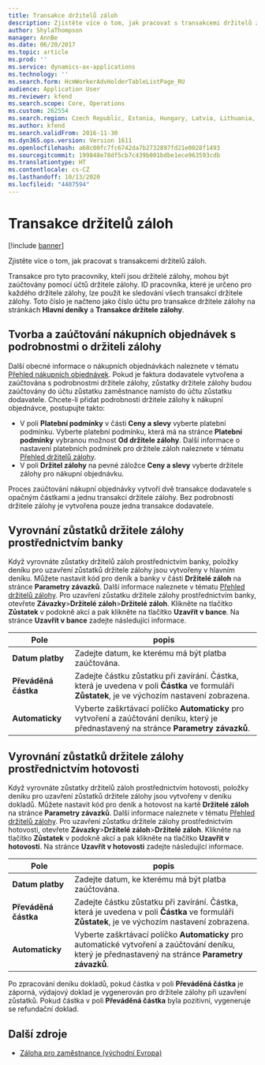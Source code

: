 ```yaml
---
title: Transakce držitelů záloh
description: Zjistěte více o tom, jak pracovat s transakcemi držitelů záloh v aplikaci Microsoft Dynamics 365 Finance.
author: ShylaThompson
manager: AnnBe
ms.date: 06/20/2017
ms.topic: article
ms.prod: ''
ms.service: dynamics-ax-applications
ms.technology: ''
ms.search.form: HcmWorkerAdvHolderTableListPage_RU
audience: Application User
ms.reviewer: kfend
ms.search.scope: Core, Operations
ms.custom: 262554
ms.search.region: Czech Republic, Estonia, Hungary, Latvia, Lithuania, Poland, Russia
ms.author: kfend
ms.search.validFrom: 2016-11-30
ms.dyn365.ops.version: Version 1611
ms.openlocfilehash: a68c00fc7fc6742da7b2732897fd21e0028f1493
ms.sourcegitcommit: 199848e78df5cb7c439b001bdbe1ece963593cdb
ms.translationtype: HT
ms.contentlocale: cs-CZ
ms.lasthandoff: 10/13/2020
ms.locfileid: "4407594"
---
```

# <a name="advance-holder-transactions"></a>Transakce držitelů záloh

[!include [banner](../includes/banner.md)]

Zjistěte více o tom, jak pracovat s transakcemi držitelů záloh.

Transakce pro tyto pracovníky, kteří jsou držitelé zálohy, mohou být zaúčtovány pomocí účtů držitele zálohy. ID pracovníka, které je určeno pro každého držitele zálohy, lze použít ke sledování všech transakcí držitele zálohy. Toto číslo je načteno jako číslo účtu pro transakce držitele zálohy na stránkách **Hlavní deníky** a **Transakce držitele zálohy**.

## <a name="create-and-post-a-purchase-order-with-advance-holder-details"></a>Tvorba a zaúčtování nákupních objednávek s podrobnostmi o držiteli zálohy
Další obecné informace o nákupních objednávkách naleznete v tématu [Přehled nákupních objednávek](../../supply-chain/procurement/purchase-order-overview.md). Pokud je faktura dodavatele vytvořena a zaúčtována s podrobnostmi držitele zálohy, zůstatky držitele zálohy budou zaúčtovány do účtu zůstatku zaměstnance namísto do účtu zůstatku dodavatele. Chcete-li přidat podrobnosti držitele zálohy k nákupní objednávce, postupujte takto:

-   V poli **Platební podmínky** v části **Ceny a slevy** vyberte platební podmínku. <!---For more information about **Terms of payment**, see [Define vendor payment terms](../accounts-payable/tasks/define-vendor-payment-terms.md).--> Vyberte platební podmínku, která má na stránce **Platební podmínky** vybranou možnost **Od držitele zálohy**. Další informace o nastavení platebních podmínek pro držitele záloh naleznete v tématu [Přehled držitelů zálohy](emea-advance-holders.md).
-   V poli **Držitel zálohy** na pevné záložce **Ceny a slevy** vyberte držitele zálohy pro nákupní objednávku.

Proces zaúčtování nákupní objednávky vytvoří dvě transakce dodavatele s opačným částkami a jednu transakci držitele zálohy. Bez podrobností držitele zálohy je vytvořena pouze jedna transakce dodavatele.

## <a name="settle-advance-holder-balances-via-a-bank"></a>Vyrovnání zůstatků držitele zálohy prostřednictvím banky
Když vyrovnáte zůstatky držitelů záloh prostřednictvím banky, položky deníku pro uzavření zůstatků držitele zálohy jsou vytvořeny v hlavním deníku. Můžete nastavit kód pro deník a banky v části **Držitelé záloh** na stránce **Parametry závazků**. Další informace naleznete v tématu [Přehled držitelů zálohy](emea-advance-holders.md). Pro uzavření zůstatku držitele zálohy prostřednictvím banky, otevřete **Závazky**&gt;**Držitelé záloh**&gt;**Držitelé záloh**. Klikněte na tlačítko **Zůstatek** v podokně akcí a pak klikněte na tlačítko **Uzavřít v bance**. Na stránce **Uzavřít v bance** zadejte následující informace.

| Pole                    | popis |
|------------------------------|-------------------|
| **Datum platby**          | Zadejte datum, ke kterému má být platba zaúčtována.|
| **Převáděná částka** | Zadejte částku zůstatku při zavírání. Částka, která je uvedena v poli **Částka** ve formuláři **Zůstatek**, je ve výchozím nastavení zobrazena. |
| **Automaticky**                | Vyberte zaškrtávací políčko **Automaticky** pro vytvoření a zaúčtování deníku, který je přednastavený na stránce **Parametry závazků**.|

## <a name="settle-advance-holder-balances-via-cash"></a>Vyrovnání zůstatků držitele zálohy prostřednictvím hotovosti
Když vyrovnáte zůstatky držitelů záloh prostřednictvím hotovosti, položky deníku pro uzavření zůstatků držitele zálohy jsou vytvořeny v deníku dokladů. Můžete nastavit kód pro deník a hotovost na kartě **Držitelé záloh** na stránce **Parametry závazků**. Další informace naleznete v tématu [Přehled držitelů zálohy](emea-advance-holders.md). Pro uzavření zůstatku držitele zálohy prostřednictvím hotovosti, otevřete **Závazky**&gt;**Držitelé záloh**&gt;**Držitelé záloh**. Klikněte na tlačítko **Zůstatek** v podokně akcí a pak klikněte na tlačítko **Uzavřít v hotovosti**. Na stránce **Uzavřít v hotovosti** zadejte následující informace.

| Pole                    | popis
|------------------------------|-----------------|
| **Datum platby**          | Zadejte datum, ke kterému má být platba zaúčtována.|
| **Převáděná částka** | Zadejte částku zůstatku při zavírání. Částka, která je uvedena v poli **Částka** ve formuláři **Zůstatek**, je ve výchozím nastavení zobrazena. |
| **Automaticky**                | Vyberte zaškrtávací políčko **Automaticky** pro automatické vytvoření a zaúčtování deníku, který je přednastavený na stránce **Parametry závazků**.     |

Po zpracování deníku dokladů, pokud částka v poli **Převáděná částka** je záporná, výdajový doklad je vygenerován pro držitele zálohy při uzavření zůstatků. Pokud částka v poli **Převáděná částka** byla pozitivní, vygeneruje se refundační doklad.

## <a name="additional-resources"></a>Další zdroje

- [Záloha pro zaměstnance (východní Evropa)](tasks/advance-payment-employee.md)

